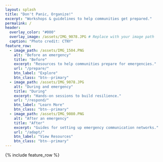 ```yaml
---
layout: splash
title: "Don't Panic, Organize!"
excerpt: "Workshops & guidelines to help communities get prepared."
permalink: /
header:
  overlay_color: "#000"
  overlay_image: /assets/IMG_9078.JPG # Replace with your image path
  caption: "Photo credit: CTNY"
feature_row:
  - image_path: /assets/IMG_1504.PNG
    alt: "Before an emergency"
    title: "Before"
    excerpt: "Resources to help communities prepare for emergencies."
    url: "/prepare/"
    btn_label: "Explore"
    btn_class: "btn--primary"
  - image_path: /assets/IMG_9078.JPG
    alt: "During and emergency"
    title: "During"
    excerpt: "Hands-on sessions to build resilience."
    url: "/respond/"
    btn_label: "Learn More"
    btn_class: "btn--primary"
  - image_path: /assets/IMG_9080.PNG
    alt: "After an emergency"
    title: "After"
    excerpt: "Guides for setting up emergency communication networks."
    url: "/adapt/"
    btn_label: "View Resources"
    btn_class: "btn--primary"
---
```

{% include feature_row %}
